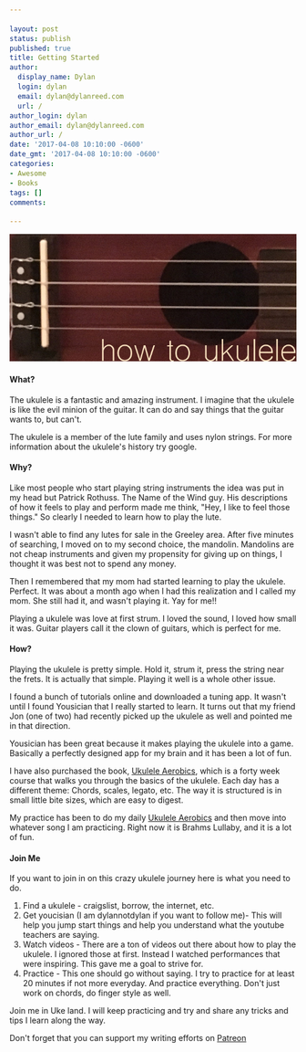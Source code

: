 ```yaml
---

layout: post
status: publish
published: true
title: Getting Started
author:
  display_name: Dylan
  login: dylan
  email: dylan@dylanreed.com
  url: /
author_login: dylan
author_email: dylan@dylanreed.com
author_url: /
date: '2017-04-08 10:10:00 -0600'
date_gmt: '2017-04-08 10:10:00 -0600'
categories:
- Awesome
- Books
tags: []
comments:

---
```

![How to Ukulele](https://raw.githubusercontent.com/dylanreed/dylan.blog/gh-pages/images/other/ukulele.jpg)

<h4>What?</h4>

The ukulele is a fantastic and amazing instrument. I imagine that the ukulele is like the evil minion of the guitar. It can do and say things that the guitar wants to, but can't. 

The ukulele is a member of the lute family and uses nylon strings. For more information about the ukulele's history try google. 


<h4>Why?</h4>

Like most people who start playing string instruments the idea was put in my head but Patrick Rothuss. The Name of the Wind guy. His descriptions of how it feels to play and perform made me think, "Hey, I like to feel those things." So clearly I needed to learn how to play the lute. 

I wasn't able to find any lutes for sale in the Greeley area. After five minutes of searching, I moved on to my second choice, the mandolin. Mandolins are not cheap instruments and given my propensity for giving up on things, I thought it was best not to spend any money. 

Then I remembered that my mom had started learning to play the ukulele. Perfect. It was about a month ago when I had this realization and I called my mom. She still had it, and wasn't playing it. Yay for me!!

Playing a ukulele was love at first strum. I loved the sound, I loved how small it was. Guitar players call it the clown of guitars, which is perfect for me. 

<h4>How?</h4> 

Playing the ukulele is pretty simple. Hold it, strum it, press the string near the frets. It is actually that simple. Playing it well is a whole other issue. 

I found a bunch of tutorials online and downloaded a tuning app. It wasn't until I found Yousician that I really started to learn. It turns out that my friend Jon (one of two) had recently picked up the ukulele as well and pointed me in that direction. 

Yousician has been great because it makes playing the ukulele into a game. Basically a perfectly designed app for my brain and it has been a lot of fun. 

I have also purchased the book, [Ukulele Aerobics]("https://www.amazon.com/gp/product/147681306X/ref=as_li_tl?ie=UTF8&tag=dylanreed06-20"), which is a forty week course that walks you through the basics of the ukulele. Each day has a different theme: Chords, scales, legato, etc. The way it is structured is in small little bite sizes, which are easy to digest. 

My practice has been to do my daily [Ukulele Aerobics]("https://www.amazon.com/gp/product/147681306X/ref=as_li_tl?ie=UTF8&tag=dylanreed06-20") and then move into whatever song I am practicing. Right now it is Brahms Lullaby, and it is a lot of fun. 

<h4>Join Me</h4>

If you want to join in on this crazy ukulele journey here is what you need to do. 

1.	Find a ukulele - craigslist, borrow, the internet, etc.
2.	Get youcisian (I am dylannotdylan if you want to follow me)- This will help you jump start things and help you understand what the youtube teachers are saying. 
3.	Watch videos - There are a ton of videos out there about how to play the ukulele. I ignored those at first. Instead I watched performances that were inspiring. This gave me a goal to strive for. 
4.	Practice - This one should go without saying. I try to practice for at least 20 minutes if not more everyday. And practice everything. Don't just work on chords, do finger style as well. 

Join me in Uke land. I will keep practicing and try and share any tricks and tips I learn along the way. 

Don't forget that you can support my writing efforts on [Patreon](https://www.patreon.com/dylanreed)
